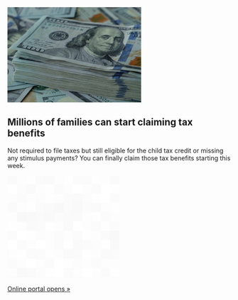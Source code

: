 
![Millions of families can start claiming tax benefits](./20220512115841.png)
## Millions of families can start claiming tax benefits

Not required to file taxes but still eligible for the child tax credit or missing any stimulus payments? You can finally claim those tax benefits starting this week.

![pic](../square_bg.png)

[Online portal opens »](https://www.yahoo.com/money/child-tax-credit-portal-opens-142731764.html)
